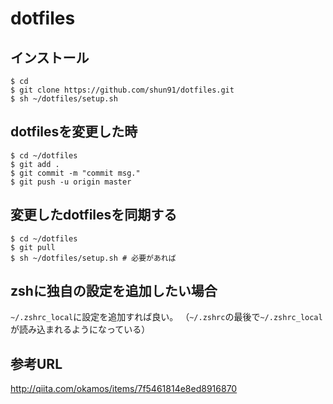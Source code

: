dotfiles
========

## インストール
```
$ cd
$ git clone https://github.com/shun91/dotfiles.git
$ sh ~/dotfiles/setup.sh
```

## dotfilesを変更した時
```
$ cd ~/dotfiles
$ git add .
$ git commit -m "commit msg."
$ git push -u origin master
```

## 変更したdotfilesを同期する
```
$ cd ~/dotfiles
$ git pull
$ sh ~/dotfiles/setup.sh # 必要があれば
```

## zshに独自の設定を追加したい場合
`~/.zshrc_local`に設定を追加すれば良い。
（`~/.zshrc`の最後で`~/.zshrc_local`が読み込まれるようになっている）

## 参考URL
http://qiita.com/okamos/items/7f5461814e8ed8916870
